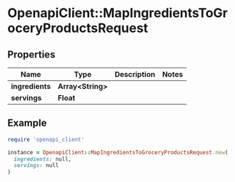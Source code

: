# OpenapiClient::MapIngredientsToGroceryProductsRequest

## Properties

| Name | Type | Description | Notes |
| ---- | ---- | ----------- | ----- |
| **ingredients** | **Array&lt;String&gt;** |  |  |
| **servings** | **Float** |  |  |

## Example

```ruby
require 'openapi_client'

instance = OpenapiClient::MapIngredientsToGroceryProductsRequest.new(
  ingredients: null,
  servings: null
)
```

